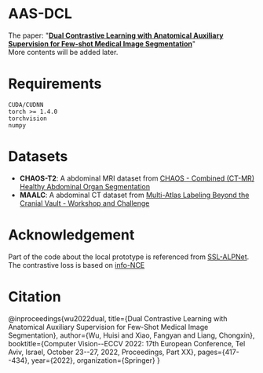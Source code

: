 # AAS-DCL
The paper: "[**Dual Contrastive Learning with Anatomical Auxiliary Supervision for Few-shot Medical Image Segmentation**](https://link.springer.com/chapter/10.1007/978-3-031-20044-1_24)"  
More contents will be added later.

# Requirements
```
CUDA/CUDNN
torch >= 1.4.0
torchvision
numpy
```

# Datasets
* **CHAOS-T2**: A abdominal MRI dataset from [CHAOS - Combined (CT-MR) Healthy Abdominal Organ Segmentation](https://chaos.grand-challenge.org/)
* **MAALC**: A abdominal CT dataset from [Multi-Atlas Labeling Beyond the Cranial Vault - Workshop and Challenge](https://www.synapse.org/#!Synapse:syn3193805/wiki/217789)

# Acknowledgement
Part of the code about the local prototype is referenced from [SSL-ALPNet](https://github.com/cheng-01037/Self-supervised-Fewshot-Medical-Image-Segmentation).  
The contrastive loss is based on [info-NCE](https://github.com/RElbers/info-nce-pytorch)


# Citation
@inproceedings{wu2022dual,
  title={Dual Contrastive Learning with Anatomical Auxiliary Supervision for Few-Shot Medical Image Segmentation},
  author={Wu, Huisi and Xiao, Fangyan and Liang, Chongxin},
  booktitle={Computer Vision--ECCV 2022: 17th European Conference, Tel Aviv, Israel, October 23--27, 2022, Proceedings, Part XX},
  pages={417--434},
  year={2022},
  organization={Springer}
}

